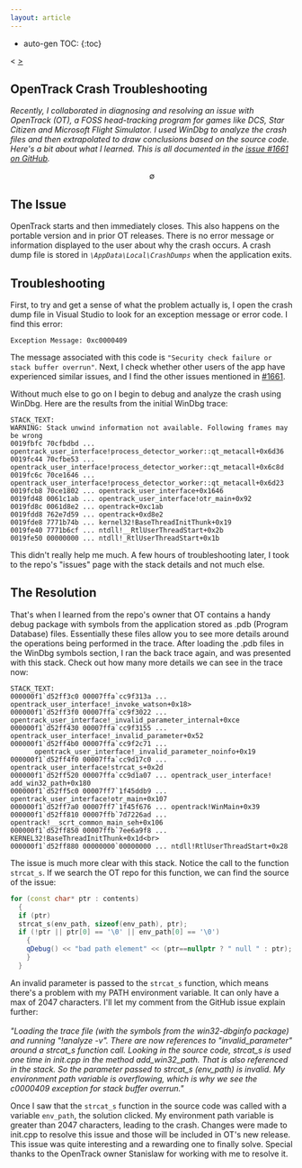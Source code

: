 ```yaml
---
layout: article
---
```

* auto-gen TOC:
{:toc}

<a class="prev"> < </a>
<a class="next" href="/articles/2024/xpev"> > </a>

## OpenTrack Crash Troubleshooting

<p> <em>Recently, I collaborated in diagnosing and resolving an issue with OpenTrack (OT), a FOSS
        head-tracking
        program for games like DCS, Star Citizen and Microsoft Flight Simulator. I used WinDbg to analyze the crash
        files and then extrapolated to draw conclusions
        based on the source code. Here's a bit about what I learned. This is all documented in the <a
          href="https://github.com/opentrack/opentrack/issues/1661"  target="_blank"  class="inline">issue #1661 on
          GitHub</a>.</em></p>
<p style="text-align: center">∅</p>

## The Issue

<p>OpenTrack starts and then immediately closes. This also happens on the portable version and in
      prior
      OT releases. There is no error message or information displayed to the user about why the crash occurs. A
      crash dump file is stored in <code><em>\AppData\Local\CrashDumps</em></code> when the application exits.</p>

## Troubleshooting

<p>
      First, to try and get a sense of what the problem actually is, I open the crash dump file in Visual Studio to
      look for an exception message or error code. I find this error:
    </p>

```
Exception Message: 0xc0000409
```

<p>
      The message associated with this code is
      <code>"Security check failure or stack buffer overrun"</code>. Next, I check whether
      other users of the app have experienced similar issues, and I find the other issues mentioned in <a
        href="https://github.com/opentrack/opentrack/issues/1661"  target="_blank"  class="inline">#1661</a>.
</p>

Without much else to go on I begin to debug and analyze the crash using WinDbg. Here are the results from the initial WinDbg trace:


```
STACK_TEXT:
WARNING: Stack unwind information not available. Following frames may be wrong
0019fbfc 70cfbdbd ... opentrack_user_interface!process_detector_worker::qt_metacall+0x6d36
0019fc44 70cfbe53 ... opentrack_user_interface!process_detector_worker::qt_metacall+0x6c8d
0019fc6c 70ce1646 ... opentrack_user_interface!process_detector_worker::qt_metacall+0x6d23
0019fcb8 70ce1802 ... opentrack_user_interface+0x1646
0019fd48 0061c1ab ... opentrack_user_interface!otr_main+0x92
0019fd8c 0061d8e2 ... opentrack+0xc1ab
0019fdd8 762e7d59 ... opentrack+0xd8e2
0019fde8 7771b74b ... kernel32!BaseThreadInitThunk+0x19
0019fe40 7771b6cf ... ntdll!__RtlUserThreadStart+0x2b
0019fe50 00000000 ... ntdll!_RtlUserThreadStart+0x1b
```

<p>This didn't really help me much. A few hours of troubleshooting later, I took to the repo's "issues" page with
      the stack details and not much else.</p>
      
## The Resolution      
      
That's when I learned from the repo's owner that OT contains a handy debug package with symbols from the application stored as .pdb (Program Database) files. Essentially these files allow you to see more details around the operations being performed in the trace. After loading the .pdb files in the WinDbg symbols section, I ran the back trace again, and was presented with this stack. Check out how many more details we can see in the trace now:

```
STACK_TEXT:
000000f1`d52ff3c0 00007ffa`cc9f313a ... opentrack_user_interface!_invoke_watson+0x18>
000000f1`d52ff3f0 00007ffa`cc9f3022 ... opentrack_user_interface!_invalid_parameter_internal+0xce
000000f1`d52ff430 00007ffa`cc9f3155 ... opentrack_user_interface!_invalid_parameter+0x52
000000f1`d52ff4b0 00007ffa`cc9f2c71 ...
      opentrack_user_interface!_invalid_parameter_noinfo+0x19
000000f1`d52ff4f0 00007ffa`cc9d17c0 ... opentrack_user_interface!strcat_s+0x2d
000000f1`d52ff520 00007ffa`cc9d1a07 ... opentrack_user_interface! add_win32_path+0x180
000000f1`d52ff5c0 00007ff7`1f45ddb9 ... opentrack_user_interface!otr_main+0x107
000000f1`d52ff7a0 00007ff7`1f45f676 ... opentrack!WinMain+0x39
000000f1`d52ff810 00007ffb`7d7226ad ... opentrack!__scrt_common_main_seh+0x106
000000f1`d52ff850 00007ffb`7ee6a9f8 ... KERNEL32!BaseThreadInitThunk+0x1d<br>
000000f1`d52ff880 00000000`00000000 ... ntdll!RtlUserThreadStart+0x28
```

The issue is much more clear with this stack. Notice the call to the function <code>strcat_s</code>. If we search the OT repo for this function, we can find the source of the issue:

```cpp
for (const char* ptr : contents)
  {
  if (ptr)
  strcat_s(env_path, sizeof(env_path), ptr);
  if (!ptr || ptr[0] == '\0' || env_path[0] == '\0')
    {
    qDebug() << "bad path element" << (ptr==nullptr ? " null " : ptr); ok=false; break; 
    } 
  }
```


<p>
      An invalid parameter is passed to the <code>strcat_s</code> function, which means there's a problem with my
      PATH
      environment variable. It can only have a max of 2047 characters. I'll let my comment from the GitHub issue
      explain further:<br><br><em> "Loading the trace file (with the symbols from the win32-dbginfo package) and
        running "!analyze -v".
        There are now references to "invalid_parameter" around a strcat_s function call. Looking in the source code,
        strcat_s is used one time in init.cpp in the method add_win32_path. That is
        also referenced in the
        stack. So the parameter passed to strcat_s (env_path) is invalid. My environment path variable is overflowing,
        which is why we see the c0000409 exception for stack buffer overrun."
      </em>
    </p>
<p>
      Once I saw that the <code>strcat_s</code> function in the source code was called with a variable
      <code>env_path</code>, the
      solution
      clicked. My environment path variable is greater than 2047 characters, leading to the crash. Changes were made
      to init.cpp to resolve this issue and those will be included in OT's new release. This
      issue was quite
      interesting and a rewarding one to finally solve. Special thanks to the OpenTrack owner Stanislaw for working
      with me to resolve it.
    </p>
